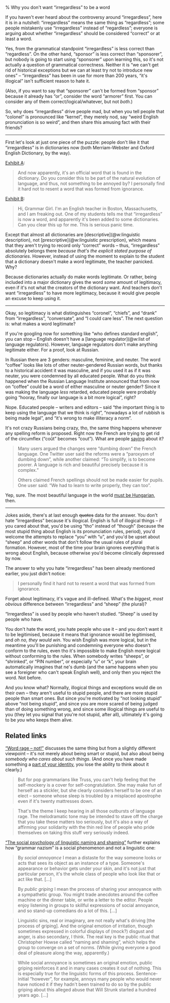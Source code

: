 % Why you don't want “irregardless” to be a word

If you haven't ever heard about the controversy around “irregardless”, here it is in a nutshell: “irregardless” means the same thing as “regardless”; some people mistakenly use “irregardless” instead of “regardless”; everyone is arguing about whether “irregardless” should be considered “correct” or at least a word.

Yes, from the grammatical standpoint “irregardless” is less correct than “regardless”. On the other hand, “sponsor” is less correct than “sponsorer”, but nobody is going to start using “sponsorer” upon learning this, so it's not actually a question of grammatical correctness. Neither it is “we can't get rid of historical exceptions but we can at least try not to introduce new ones” – “irregardless” has been in use for more than 200 years, “it's illogical” isn't sufficient reason to hate it.

(Also, if you want to say that “sponsorer” can't be formed from “sponsor” because it already has “or”, consider the word “armorer” first. You can consider any of them correct/logical/whatever, but not *both*.)

So, why does “irregardless” drive people mad, but when you tell people that “colonel” is pronounced like “kernel”, they merely nod, say “weird English pronunciation is so weird”, and then share this amusing fact with their friends?

-----------------------------------------------------------------------------

First let's look at just one piece of the puzzle: people don't like it that “irregardless” is in dictionaries now (both Merriam-Webster and Oxford English Dictionary, by the way).

[Exhibit A](http://offspring.com/community/showthread.php?51260-quot-Irregardless-quot-is-now-in-the-dictionary):

> And now apparently, it's an official word that is found in the dictionary. Do you consider this to be part of the natural evolution of language, and thus, not something to be annoyed by? I personally find it hard not to resent a word that was formed from ignorance.

[Exhibit B](http://www.quickanddirtytips.com/education/grammar/irregardless-versus-regardless):

> Hi, Grammar Girl. I'm an English teacher in Boston, Massachusetts, and I am freaking out. One of my students tells me that “irregardless” is now a word, and apparently it's been added to some dictionaries. Can you clear this up for me. This is serious panic time.

Except that almost all dictionaries are [descriptive](@w:linguistic description), not [prescriptive](@w:linguistic prescription), which means that they aren't trying to record only “correct” words – thus, “irregardless” absolutely belongs there *because that's the explicit stated purpose of dictionaries*. However, instead of using the moment to explain to the student that a dictionary doesn't make a word legitimate, the teacher panicked. Why?

Because dictionaries actually do make words legitimate. Or rather, being included into a major dictionary gives the word *some* amount of legitimacy, even if it's not what the creators of the dictionary want. And teachers don't want “irregardless” to have more legitimacy, because it would give people an excuse to keep using it.

-----------------------------------------------------------------------------

Okay, so legitimacy is what distinguishes “coronel”, “chiefs”, and “drank” from “irregardless”, “conversate”, and “I could care less”. The next question is: what makes a word legitimate?

If you're googling now for something like “who defines standard english”, you can stop – English doesn't have a [language regulator](@w:list of language regulators). However, language regulators don't make anything legitimate either. For a proof, look at Russian.

In Russian there are 3 genders: masculine, feminine, and neuter. The word “coffee” looks like lots of other neuter-gendered Russian words, but thanks to a historical accident it was masculine, and if you used it as if it was neuter, you were condemned by all educated people. What do you think happened when the Russian Language Institute announced that from now on “coffee” could be a word of either masculine or neuter gender? Since it was making the language *less* retarded, educated people were probably going “hooray, finally our language is a bit more logical”, right?

Nope. Educated people – writers and editors – said “the important thing is to keep using the language that we think is right”, “nowadays a lot of rubbish is being made legal”, and “it's wrong to make illiteracy a norm”.

It's not crazy Russians being crazy, tho, the same thing happens whenever any spelling reform is proposed. Right now the French are trying to get rid of the circumflex (“coût” becomes “cout”). What are people [saying][French reform] about it?

[French reform]: http://www.independent.co.uk/news/world/europe/backlash-erupts-after-francer-changes-spelling-of-thousands-of-words-a6853551.html

> Many users argued the changes were “dumbing down” the French language. One Twitter user said the reforms were a “paroxysm of dumbing down”, while another claimed: “To simplify, is to become poorer. A language is rich and beautiful precisely because it is complex.”
>
> Others claimed French spellings should not be made easier for pupils. One user said: “We had to learn to write properly, they can too”.

Yep, sure. The most beautiful language in the world [must be Hungarian][Hungarian difficult], then.

[Hungarian difficult]: https://robertlindsay.wordpress.com/2013/08/27/a-look-at-the-hungarian-language/

-----------------------------------------------------------------------------

Jokes aside, there's at last enough ~~quotes~~ data for the answer. You don't hate “irregardless” because it's illogical. English is full of illogical things – if you cared about that, you'd be using “tho” instead of “though” (because the most stupid thing about English is its pronunciation rules, period), you'd welcome the attempts to replace “you” with “u”, and you'd be upset about “sheep” and other words that don't follow the usual rules of plural formation. However, most of the time your brain ignores everything that is wrong about English, because otherwise you'd become clinically depressed by now.

The answer to why you hate “irregardless” has been already mentioned earlier, you just didn't notice:

> I personally find it hard not to resent a word that was formed from ignorance.

Forget about legitimacy, it's vague and ill-defined. What's the *biggest, most obvious* difference between “irregardless” and “sheep” (the plural)?

“Irregardless” is used by people who haven't studied. “Sheep” is used by people who have.

You don't hate the word, you hate people who use it – and you don't want it to be legitimised, because it means that ignorance would be legitimised, and *oh no, they would win*. You wish English was more logical, but in the meantime you'll be punishing and condemning everyone who doesn't conform to the rules, even tho it's impossible to make English more logical without conforming to the rules. When somebody writes “sheeps”, or “shrinked”, or “PIN number”, or especially “u” or “k”, your brain automatically imagines that ne's dumb (and the same happens when you see a foreigner who can't speak English well), and only then you reject the word. Not before.

And you know what? Normally, illogical things and exceptions would die on their own – they aren't useful to stupid people, and there are more stupid people than smart ones. But since you're motivated by “not looking stupid” above “not being stupid”, and since you are more scared of being judged than of doing something wrong, and since some illogical things are useful to you (they let you signal that you're not stupid, after all), ultimately it's going to be *you* who keeps them alive.

## Related links

[“Word rage – not!”](http://itre.cis.upenn.edu/~myl/languagelog/archives/004167.html) discusses the same thing but from a slightly different viewpoint – it's not merely about being smart or stupid, but also about being *somebody who cares about such things*. (And once you have made something a [part of your identity][identity], you lose the ability to think about it clearly.)

[identity]: http://www.paulgraham.com/identity.html

> But for pop grammarians like Truss, you can't help feeling that the self-mockery is a cover for self-congratulation. She may make fun of herself as a stickler, but she clearly considers herself to be one of an elect – someone whose sleep is troubled by a misplaced apostrophe even if it's twenty mattresses down.

<!-- -->

> That's the theme I keep hearing in all those outbursts of language rage. The melodramatic tone may be intended to stave off the charge that you take these matters too seriously, but it's also a way of affirming your solidarity with the thin red line of people who pride themselves on taking this stuff very seriously indeed. 

[“The social psychology of linguistic naming and shaming”](http://itre.cis.upenn.edu/~myl/languagelog/archives/004244.html) further explains how “grammar nazism” is a social phenomenon and not a linguistic one:

> By *social annoyance* I mean a distaste for the way someone looks or acts that sees its object as an instance of a type. Someone's appearance or behavior gets under your skin, and it's not just that particular person, it's the whole class of people who look like that or act like that. [...]
>
> By *public griping* I mean the process of sharing your annoyance with a sympathetic group. You might trade anecdotes around the coffee machine or the dinner table, or write a letter to the editor. People enjoy listening in groups to skillful expressions of social annoyance, and so stand-up comedians do a lot of this. [...]

<!-- -->

> Linguistic sins, real or imaginary, are not really what's driving [the process of griping]. And the original emotion of irritation, though sometimes expressed in colorful displays of (mock?) disgust and anger, is also secondary, I think. The real key is the public ritual that Christopher Howse called “naming and shaming”, which helps the group to converge on a set of norms. (While giving everyone a good deal of pleasure along the way, apparently.)

<!-- -->

> While social annoyance is sometimes an original emotion, public griping reinforces it and in many cases creates it out of nothing. This is especially true for the linguistic forms of this process. Sentence-initial “however”, for example, annoys many people who would never have noticed it if they hadn't been trained to do so by the public griping about this alleged abuse that Will Strunk started a hundred years ago. [...]
